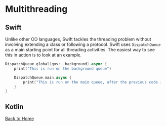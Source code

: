 # Multithreading
## Swift
Unlike other OO languages, Swift tackles the threading problem without involving extending a class or following a protocol. Swift uses `DispatchQueue` as a main starting point for all threading activities. The easiest way to see this in action is to look at an example.

```Swift
DispatchQueue.global(qos: .background).async {
    print("This is run on the background queue")

    DispatchQueue.main.async {
        print("This is run on the main queue, after the previous code in outer block")
    }
}
```
## Kotlin
[Back to Home](../README.md)
